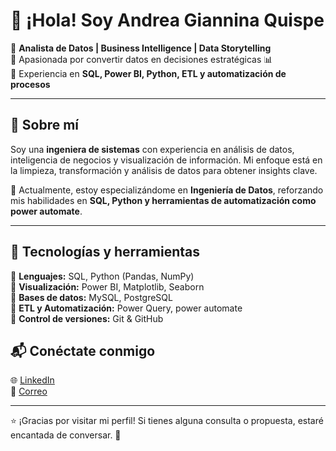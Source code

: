 # 👋 ¡Hola! Soy Andrea Giannina Quispe 

🔹 **Analista de Datos | Business Intelligence | Data Storytelling**  
🔹 Apasionada por convertir datos en decisiones estratégicas 📊  
🔹 Experiencia en **SQL, Power BI, Python, ETL y automatización de procesos**  

---

## 📂 **Sobre mí**  
Soy una **ingeniera de sistemas** con experiencia en análisis de datos, inteligencia de negocios y visualización de información. Mi enfoque está en la limpieza, transformación y análisis de datos para obtener insights clave.  

📌 Actualmente, estoy especializándome en **Ingeniería de Datos**, reforzando mis habilidades en **SQL, Python y herramientas de automatización como power automate**.  

---

## 🚀 **Tecnologías y herramientas**  
🔹 **Lenguajes:** SQL, Python (Pandas, NumPy)  
🔹 **Visualización:** Power BI, Matplotlib, Seaborn  
🔹 **Bases de datos:** MySQL, PostgreSQL  
🔹 **ETL y Automatización:** Power Query, power automate  
🔹 **Control de versiones:** Git & GitHub  


## 📬 **Conéctate conmigo**  
🌐 [LinkedIn](https://www.linkedin.com/in/andreaquispe01)  
📩 [Correo](mailto:andreagiani123@gmail.com)  
 

---

⭐ ¡Gracias por visitar mi perfil! Si tienes alguna consulta o propuesta, estaré encantada de conversar. 🚀  
